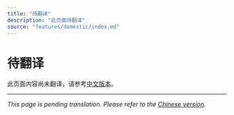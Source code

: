 ```yaml
---
title: "待翻译"
description: "此页面待翻译"
source: "features/domestic/index.md"
---
```


# 待翻译

此页面内容尚未翻译，请参考[中文版本](../../zh/features/domestic/index.md)。

---

*This page is pending translation. Please refer to the [Chinese version](../../zh/features/domestic/index.md).*
